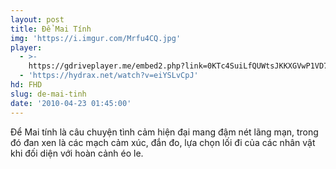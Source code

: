 ```yaml
---
layout: post
title: Để Mai Tính
img: 'https://i.imgur.com/Mrfu4CQ.jpg'
player:
  - >-
    https://gdriveplayer.me/embed2.php?link=0KTc4SuiLfQUWtsJKKXGVwP1VD7DBJZtrmUhcoY97BY%252FtrcP4CNy1ba3iwVBKdmvTTbXNZK3HxRxwbPxa%252BrgXKG4%252F6NtADFXPtk2kPi9tVn%252BPh3OoPVNqfQD3jSiKRFdqjaIlZr5koiEl5ub7OvntLr0i6qfLrYNWpKTdaToRD0bLLApCMkXku9lme2gxMn0Bl99ERk%252FBrDfKfvma76X3U
  - 'https://hydrax.net/watch?v=eiYSLvCpJ'
hd: FHD
slug: de-mai-tinh
date: '2010-04-23 01:45:00'
---
```


Để Mai tính là câu chuyện tình cảm hiện đại mang đậm nét lãng mạn, trong đó đan xen là các mạch cảm xúc, đắn đo, lựa chọn lối đi của các nhân vật khi đối diện với hoàn cảnh éo le.
